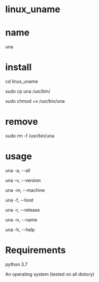 # linux_uname

# name
una

# install 
cd linux_uname

sudo cp una /usr/bin/

sudo chmod +x /usr/bin/una

# remove
sudo rm -f /usr/bin/una

# usage
una -a, --all

una -v, --version

una -m, --machine

una -f, --host

una -r, --release

una -n, --name

una -h, --help

# Requirements
python 3.7

An operating system (tested on all distory)
